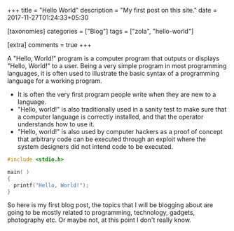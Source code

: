 +++
title = "Hello World"
description = "My first post on this site."
date = 2017-11-27T01:24:33+05:30

[taxonomies]
categories = ["Blog"]
tags = ["zola", "hello-world"]

[extra]
comments = true
+++

A "Hello, World!" program is a computer program that outputs or displays "Hello, World!" to a user. Being a very simple program in most programming languages, it is often used to illustrate the basic syntax of a programming language for a working program.

<!-- more -->

- It is often the very first program people write when they are new to a language.
- "Hello, world!" is also traditionally used in a sanity test to make sure that a computer language is correctly installed, and that the operator understands how to use it.
- "Hello, world!" is also used by computer hackers as a proof of concept that arbitrary code can be executed through an exploit where the system designers did not intend code to be executed.

```c
#include <stdio.h>

main( )
{
  printf("Hello, World!");
}
```

So here is my first blog post, the topics that I will be blogging about are going to be mostly related to programming, technology, gadgets, photography etc. Or maybe not, at this point I don't really know.